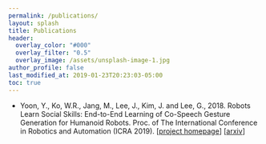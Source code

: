 ```yaml
---
permalink: /publications/
layout: splash
title: Publications
header:
  overlay_color: "#000"
  overlay_filter: "0.5"
  overlay_image: /assets/unsplash-image-1.jpg
author_profile: false
last_modified_at: 2019-01-23T20:23:03-05:00
toc: true
---
```


* Yoon, Y., Ko, W.R., Jang, M., Lee, J., Kim, J. and Lee, G., 2018. Robots Learn Social Skills: End-to-End Learning of Co-Speech Gesture Generation for Humanoid Robots. Proc. of The International Conference in Robotics and Automation (ICRA 2019). [[project homepage](https://sites.google.com/view/youngwoo-yoon/projects/co-speech-gesture-generation)] [[arxiv](https://arxiv.org/abs/1810.12541)]